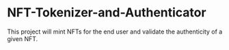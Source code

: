 # NFT-Tokenizer-and-Authenticator
This project will mint NFTs for the end user and validate the authenticity of a given NFT. 
